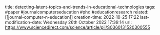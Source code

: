 title: detecting-latent-topics-and-trends-in-educational-technologies
tags: #paper #journalcomputerseducation #phd #educationresearch
related: [[journal-computer-n-education]]
creation-time: 2022-10-25 17:22
last-modification-date: Wednesday 26th October 2022 17:39:14
url: https://www.sciencedirect.com/science/article/pii/S0360131520300555
